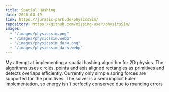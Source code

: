 ```yaml
---
title: Spatial Hashing
date: 2020-04-19
link: https://jurasic-park.de/physicsSim/
repository: https://github.com/missing-user/physicsSim/
images:
  - "/images/physicssim.png"
  - "/images/physicssim.webp"
  - "/images/physicssim_dark.png"
  - "/images/physicssim_dark.webp"
---
```


My attempt at implementing a spatial hashing algorithm for 2D physics. The algorithms uses circles, points and axis aligned rectangles as primitives and detects overlaps efficiently. Currently only simple spring forces are supported for the primitives. The solver is a semi implicit Euler implementation, so energy isn't perfectly conserved due to rounding errors
